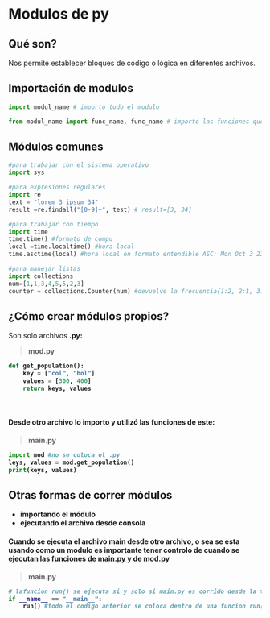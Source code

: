 # Modulos de py

## Qué son?
Nos permite establecer bloques de código o lógica en diferentes archivos.

## Importación de modulos
```py
import modul_name # importo todo el modulo

from modul_name import func_name, func_name # importo las funciones que quiero utilizar
```

## Módulos comunes
```py
#para trabajar con el sistema operativo
import sys 

#para expresiones regulares
import re
text = "lorem 3 ipsum 34"
result =re.findall("[0-9]+", test) # result=[3, 34]

#para trabajar con tiempo
import time
time.time() #formato de compu
local =time.localtime() #hora local
time.asctime(local) #hora local en formato entendible ASC: Mon Oct 3 23;56;24 2022

#para manejar listas
import collections
num=[1,1,3,4,5,5,2,3]
counter = collections.Counter(num) #devuelve la frecuencia{1:2, 2:1, 3:2, 4:1, 5:2}
```

## ¿Cómo crear módulos propios?
Son solo archivos <b>.py<b>:
>mod.py
```py
def get_population():
    key = ["col", "bol"]
    values = [300, 400]
    return keys, values
```
<br>

#### Desde otro archivo lo importo y utilizó las funciones de este:

>main.py
```py
import mod #no se coloca el .py
leys, values = mod.get_population()
print(keys, values)
```

## Otras formas de correr módulos
- importando el módulo
- ejecutando el archivo desde consola

#### Cuando se ejecuta el archivo main desde otro archivo, o sea se esta usando como un modulo es importante tener controlo de cuando se ejecutan las funciones de <b>main.py</b> y de <b>mod.py</b>

>main.py
```py
# lafuncion run() se ejecuta si y solo si main.py es corrido desde la terminal
if __name__ == "__main__": 
    run() #todo el codigo anterior se coloca dentro de una funcion run()
```

